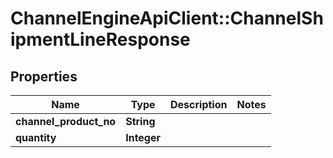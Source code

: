 # ChannelEngineApiClient::ChannelShipmentLineResponse

## Properties
Name | Type | Description | Notes
------------ | ------------- | ------------- | -------------
**channel_product_no** | **String** |  | 
**quantity** | **Integer** |  | 


